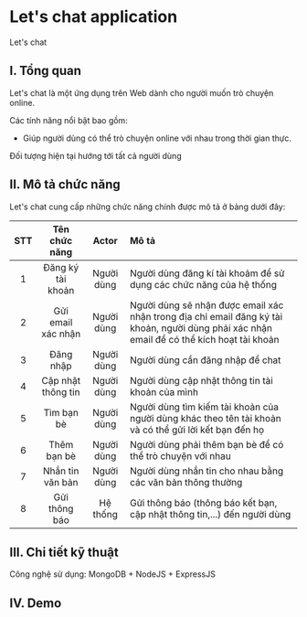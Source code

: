 # Let's chat application
Let's chat
## I. Tổng quan
 Let's chat là một ứng dụng trên Web dành cho người muốn trò chuyện online.

Các tính năng nổi bật bao gồm:
- Giúp người dùng có thể trò chuyện online với nhau trong thời gian thực.


Đối tượng hiện tại hướng tới tất cả người dùng

## II. Mô tả chức năng
Let's chat cung cấp những chức năng chính được mô tả ở bảng dưới đây:

| STT      | Tên chức năng | Actor     | Mô tả     |
| :---:        |    :----:   |          :---: |          :--- |
| 1      | Đăng ký tài khoản       | Người dùng   | Người dùng đăng kí tài khoảm để sử dụng các chức năng của hệ thống |
| 2   | Gửi email xác nhận        | Người dùng      |  Người dùng sẽ nhận được email xác nhận trong địa chỉ email đăng ký tài khoản, người dùng phải xác nhận email để có thể kích hoạt tài khoản     |
| 3   | Đăng nhập                 | Người dùng     | Người dùng cần đăng nhập để chat |
| 4   | Cập nhật thông tin        | Người dùng     | Người dùng cập nhật thông tin tài khoản của mình      |
| 5   | Tìm bạn bè        | Người dùng     |  Người dùng tìm kiếm tài khoản của người dùng khác theo tên tài khoản và có thể gửi lời kết bạn đến họ     |
| 6   | Thêm bạn bè        | Người dùng     |  Người dùng phải thêm bạn bè để có thể trò chuyện với nhau      |
| 7   | Nhắn tin văn bản       | Người dùng      | Người dùng nhắn tin cho nhau bằng các văn bản thông thường   |
| 8  | Gửi thông báo        | Hệ thống      | Gửi thông báo (thông báo kết bạn, cập nhật thông tin,...) đến người dùng      |

## III. Chi tiết kỹ thuật
Công nghệ sử dụng: MongoDB + NodeJS + ExpressJS 
## IV. Demo


